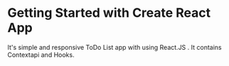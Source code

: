 # Getting Started with Create React App

It's simple and responsive ToDo List app with using React.JS . It contains Contextapi and Hooks.
